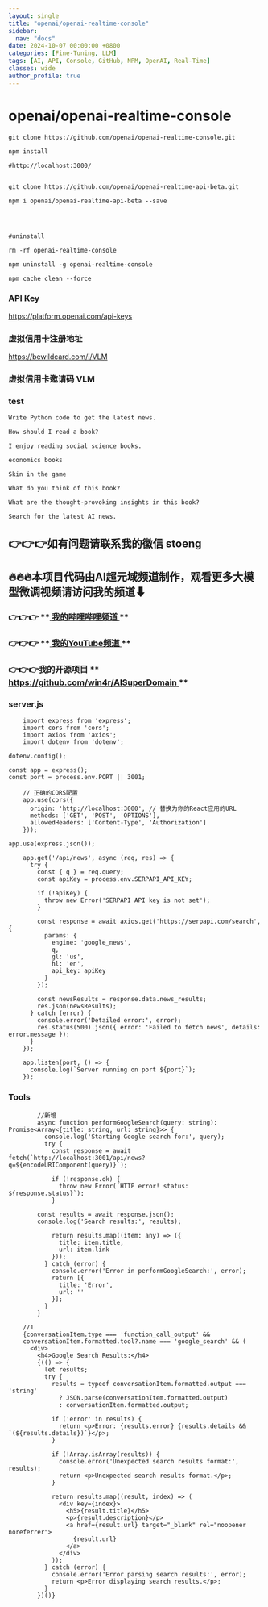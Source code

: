 ```yaml
---
layout: single
title: "openai/openai-realtime-console"
sidebar:
  nav: "docs"
date: 2024-10-07 00:00:00 +0800
categories: [Fine-Tuning, LLM]
tags: [AI, API, Console, GitHub, NPM, OpenAI, Real-Time]
classes: wide
author_profile: true
---
```




#  openai/openai-realtime-console 
    
    
    git clone https://github.com/openai/openai-realtime-console.git
    
    npm install
    
    #http://localhost:3000/
    
    
    git clone https://github.com/openai/openai-realtime-api-beta.git
    
    npm i openai/openai-realtime-api-beta --save
    
    
    
    
    #uninstall
    
    rm -rf openai-realtime-console
    
    npm uninstall -g openai-realtime-console
    
    npm cache clean --force
    

###  API Key 

[ https://platform.openai.com/api-keys ](<https://platform.openai.com/api-keys>)

###  虚拟信用卡注册地址 

[ https://bewildcard.com/i/VLM ](<https://bewildcard.com/i/VLM>)

###  虚拟信用卡邀请码 VLM 

###  test 
    
    
    Write Python code to get the latest news.
    
    How should I read a book?
    
    I enjoy reading social science books.
    
    economics books
    
    Skin in the game
    
    What do you think of this book?
    
    What are the thought-provoking insights in this book?
    
    Search for the latest AI news.

##  **👉👉👉如有问题请联系我的徽信 stoeng**

##  **🔥🔥🔥本项目代码由AI超元域频道制作，观看更多大模型微调视频请访问我的频道⬇**

###  **👉👉👉** **[ 我的哔哩哔哩频道 ](<https://space.bilibili.com/3493277319825652>) **

###  **👉👉👉** **[ 我的YouTube频道 ](<https://www.youtube.com/@AIsuperdomain>) **

###  **👉👉👉我的开源项目** **[ https://github.com/win4r/AISuperDomain ](<https://github.com/win4r/AISuperDomain>) **

###  server.js 
    
    
```
    import express from 'express';
    import cors from 'cors';
    import axios from 'axios';
    import dotenv from 'dotenv';
```
    
    dotenv.config();
    
    const app = express();
    const port = process.env.PORT || 3001;
    
```
    // 正确的CORS配置
    app.use(cors({
      origin: 'http://localhost:3000', // 替换为你的React应用的URL
      methods: ['GET', 'POST', 'OPTIONS'],
      allowedHeaders: ['Content-Type', 'Authorization']
    }));
```
    
    app.use(express.json());
    
```
    app.get('/api/news', async (req, res) => {
      try {
        const { q } = req.query;
        const apiKey = process.env.SERPAPI_API_KEY;
```
    
```
        if (!apiKey) {
          throw new Error('SERPAPI API key is not set');
        }
```
    
```
        const response = await axios.get('https://serpapi.com/search', {
          params: {
            engine: 'google_news',
            q,
            gl: 'us',
            hl: 'en',
            api_key: apiKey
          }
        });
```
    
```
        const newsResults = response.data.news_results;
        res.json(newsResults);
      } catch (error) {
        console.error('Detailed error:', error);
        res.status(500).json({ error: 'Failed to fetch news', details: error.message });
      }
    });
```
    
```
    app.listen(port, () => {
      console.log(`Server running on port ${port}`);
    });
```

###  Tools 
    
    
```
        //新增
        async function performGoogleSearch(query: string): Promise<Array<{title: string, url: string}>> {
          console.log('Starting Google search for:', query);
          try {
            const response = await fetch(`http://localhost:3001/api/news?q=${encodeURIComponent(query)}`);
```
        
```
            if (!response.ok) {
              throw new Error(`HTTP error! status: ${response.status}`);
            }
```
        
            const results = await response.json();
            console.log('Search results:', results);
        
```
            return results.map((item: any) => ({
              title: item.title,
              url: item.link
            }));
          } catch (error) {
            console.error('Error in performGoogleSearch:', error);
            return [{
              title: 'Error',
              url: ''
            }];
          }
        }
```
        
    
    
```
    //1
    {conversationItem.type === 'function_call_output' && 
    conversationItem.formatted.tool?.name === 'google_search' && (
      <div>
        <h4>Google Search Results:</h4>
        {(() => {
          let results;
          try {
            results = typeof conversationItem.formatted.output === 'string'
              ? JSON.parse(conversationItem.formatted.output)
              : conversationItem.formatted.output;
```
            
```
            if ('error' in results) {
              return <p>Error: {results.error} {results.details && `(${results.details})`}</p>;
            }
```
    
```
            if (!Array.isArray(results)) {
              console.error('Unexpected search results format:', results);
              return <p>Unexpected search results format.</p>;
            }
```
            
```
            return results.map((result, index) => (
              <div key={index}>
                <h5>{result.title}</h5>
                <p>{result.description}</p>
                <a href={result.url} target="_blank" rel="noopener noreferrer">
                  {result.url}
                </a>
              </div>
            ));
          } catch (error) {
            console.error('Error parsing search results:', error);
            return <p>Error displaying search results.</p>;
          }
        })()}
```
    
